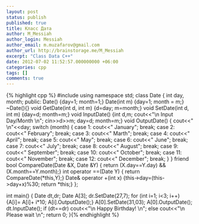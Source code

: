 ```yaml
---
layout: post
status: publish
published: true
title: Класс Дата
author: M_Messiah
author_login: Messiah
author_email: m.muzafarov@gmail.com
author_url: http://brainstorage.me/M_Messiah
excerpt: "Class Data C++"
date: 2012-07-02 11:52:57.000000000 +06:00
categories: cpp
tags: []
comments: true
---
```


{% highlight cpp %}
#include <iostream>
using namespace std;
class Date {
	int day, month;
	public:
		Date() {day=1; month=1;}
		Date(int m) {day=1; month = m;}
		~Date(){}
		void GetDate(int d, int m) {d=day; m=month;}
		void SetDate(int d, int m) {day=d; month=m;}
		void InputDate() {int d,m; cout<<"\n Input Day/Month \n"; cin>>d>>m; day=d; month=m;}
		void OutputDate() {
			cout<<" \n"<<day;
			switch (month) {
				case 1: cout<<" January"; break;
				case 2: cout<<" February"; break;
				case 3: cout<<" Marth"; break;
				case 4: cout<<" April"; break;
				case 5: cout<<" May"; break;
				case 6: cout<<" June"; break;
				case 7: cout<<" July"; break;
				case 8: cout<<" August"; break;
				case 9: cout<<" September"; break;
				case 10: cout<<" October"; break;
				case 11: cout<<" November"; break;
				case 12: cout<<" December"; break;
			}
		}
		friend bool CompareDate(Date &X, Date &Y) { return (X.day==Y.day) && (X.month==Y.month);}
		int operator ==(Date Y) { return CompareDate(*this,Y);}
		Date& operator +(int x) {this->day=(this->day+x)%30; return *this;}
		};
		
int main() {
	Date dt,dr;
	Date A[3];
	dr.SetDate(27,7);
	for (int i=1; i<3; i++) {A[i]= A[i]+ i*10; A[i].OutputDate();}
	A[0].SetDate(31,03);
	A[0].OutputDate();
	dt.InputDate();
	if (dt==dr) cout<<"\n Happy Birthday! \n"; else cout<<"\n Please wait \n";
	return 0;
}{% endhighlight %}
